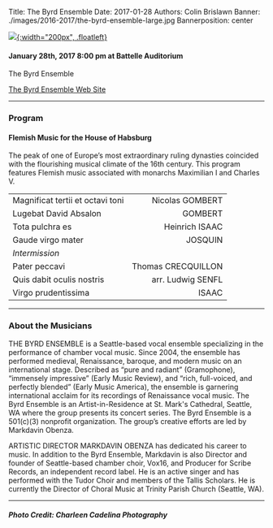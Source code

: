 Title: The Byrd Ensemble
Date: 2017-01-28
Authors: Colin Brislawn
Banner: ./images/2016-2017/the-byrd-ensemble-large.jpg
Bannerposition: center

[![ ]({filename}/images/2016-2017/the-byrd-ensemble400.jpg){:width="200px", .floatleft}]({filename}./ByrdEnsemble.md)

#### January 28th, 2017 8:00 pm at Battelle Auditorium

The Byrd Ensemble


[The Byrd Ensemble Web Site](http://www.byrdensemble.com/)

---

### Program

#### Flemish Music for the House of Habsburg

The peak of one of Europe’s most extraordinary ruling dynasties coincided with the flourishing musical climate of the 16th century. This program features Flemish music associated with monarchs Maximilian I and Charles V.

|                                   |                    |
|-----------------------------------|-------------------:|
| Magnificat tertii et octavi toni  | Nicolas GOMBERT    |
| Lugebat David Absalon             | GOMBERT            | 
| Tota pulchra es                   | Heinrich ISAAC     |
| Gaude virgo mater                 | JOSQUIN            |
| _Intermission_                                         |
| Pater peccavi                     | Thomas CRECQUILLON |
| Quis dabit oculis nostris         | arr. Ludwig SENFL  |
| Virgo prudentissima               | ISAAC              |


---

### About the Musicians

THE BYRD ENSEMBLE is a Seattle-based vocal ensemble specializing in the  performance of chamber vocal music. Since 2004, the ensemble has performed medieval, Renaissance, baroque, and modern music on an international stage. Described as “pure and radiant” (Gramophone), “immensely impressive” (Early Music Review), and “rich, full-voiced, and perfectly blended” (Early Music America), the ensemble is garnering international acclaim for its recordings of Renaissance vocal music. The Byrd Ensemble is an Artist-in-Residence at St. Mark's Cathedral, Seattle, WA where the group presents its concert series. The Byrd Ensemble is a 501(c)(3) nonprofit organization. The group’s creative efforts are led by Markdavin Obenza.

ARTISTIC DIRECTOR MARKDAVIN OBENZA has dedicated his career to music. In addition to the Byrd Ensemble, Markdavin is also Director and founder of Seattle-based chamber choir, Vox16, and Producer for Scribe Records, an independent record label. He is an active singer and has performed with the Tudor Choir and members of the Tallis Scholars. He is currently the Director of Choral Music at Trinity Parish Church (Seattle, WA).

---

##### Photo Credit: Charleen Cadelina Photography
